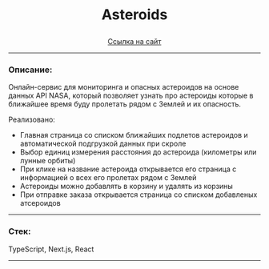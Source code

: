 # <p align="center">Asteroids</p>

<div align="center"><a href="https://asteroids-production.up.railway.app">Ссылка на сайт</a></div>

---

### Описание:

Онлайн-сервис для мониторинга и опасных астероидов на основе данных API NASA, который позволяет узнать про астероиды которые в ближайшее время буду пролетать рядом с Землей и их опасность.

Реализовано:

-   Главная страница со списком ближайших подлетов астероидов и автоматической подгрузкой данных при скроле
-   Выбор единиц измерения расстояния до астероида (километры или лунные орбиты)
-   При клике на название астероида открывается его страница с информацией о всех его пролетах рядом с Землей
-   Астероиды можно добавлять в корзину и удалять из корзины
-   При отправке заказа открывается страница со списком добавленых атсероидов

---

### Стек:

TypeScript, Next.js, React

---
